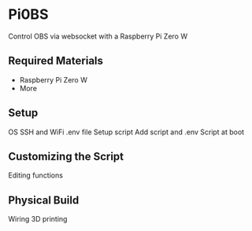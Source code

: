 # Pi0BS
Control OBS via websocket with a Raspberry Pi Zero W

## Required Materials
- Raspberry Pi Zero W
- More

## Setup
OS
SSH and WiFi
.env file
Setup script
Add script and .env
Script at boot

## Customizing the Script
Editing functions

## Physical Build
Wiring
3D printing